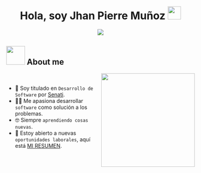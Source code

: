 <h1 align="center">Hola, soy Jhan Pierre Muñoz <img src="https://media.giphy.com/media/hvRJCLFzcasrR4ia7z/giphy.gif" width="35"></h1>
<p align="center">
  <a href="https://github.com/DenverCoder1/readme-typing-svg">
    <img src="https://readme-typing-svg.herokuapp.com?font=Time+New+Roman&color=%23C8BE25&size=25&center=true&vCenter=true&width=600&height=100&lines=Web+Developer;Full+Stack+Developer;Back+End+Developer;Always+learning+new+things">
  </a>
</p>

## <picture><img src = "https://github.com/7oSkaaa/7oSkaaa/blob/main/Images/about_me.gif?raw=true" width = 50px></picture> About me

<picture> <img align="right" src="https://github.com/7oSkaaa/7oSkaaa/blob/main/Images/Right_Side.gif?raw=true" width = 250px></picture>

<br>

- :school: Soy titulado en `Desarrollo de Software` por [Senati](https://www.senati.edu.pe/).
- :technologist: Me apasiona desarrollar `software` como solución a los problemas.
- :nerd_face: Siempre `aprendiendo cosas nuevas`.
- :thinking: Estoy abierto a nuevas `oportunidades laborales`, aquí está [MI RESUMEN](https://www.linkedin.com/in/jhandev/).
<br>
